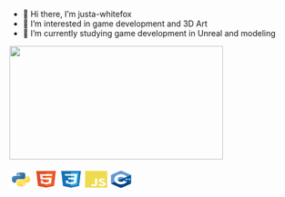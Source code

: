 - 👋 Hi there, I’m justa-whitefox
- 👀 I’m interested in game development and 3D Art
- 📖 I’m currently studying game development in Unreal and modeling
 
<div>
  <img height="200em" width="375em" src="https://github-readme-stats.vercel.app/api/top-langs/?username=justa-whitefox&layout=compact&langs_count=7&theme=dark"/>
</div>

<div style="display: inline_block"><br>
  <img align="center" alt="Python" height="30" width="40" src="https://raw.githubusercontent.com/devicons/devicon/master/icons/python/python-original.svg">
  <img align="center" alt="HTML" height="30" width="40" src="https://raw.githubusercontent.com/devicons/devicon/master/icons/html5/html5-original.svg">
  <img align="center" alt="CSS" height="30" width="40" src="https://raw.githubusercontent.com/devicons/devicon/master/icons/css3/css3-original.svg">
  <img align="center" alt="Js" height="30" width="40" src="https://raw.githubusercontent.com/devicons/devicon/master/icons/javascript/javascript-plain.svg">
  <img align="center" alt="Bash" height="30" width="40" src="https://github.com/devicons/devicon/blob/master/icons/cplusplus/cplusplus-original.svg">
</div>

<!---
justa-whitefox/justa-whitefox is a ✨ special ✨ repository because its `README.md` (this file) appears on your GitHub profile.
You can click the Preview link to take a look at your changes.
--->
